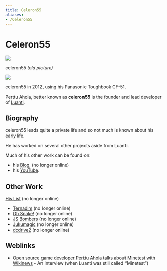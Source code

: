 ```yaml
---
title: Celeron55
aliases:
- /Celeron55
---
```


# Celeron55


[![](/images/celeron55/C55.jpg)](/images/celeron55/C55.jpg)

celeron55 _(old picture)_

[![](/images/celeron55/C55-2.jpg)](/images/celeron55/C55-2.jpg)

celeron55 in 2012, using his Panasonic Toughbook CF-51.

Perttu Ahola, better known as **celeron55** is the founder and lead developer of [Luanti](https://wiki.luanti.org/Luanti "Luanti").

Biography
---------

celeron55 leads quite a private life and so not much is known about his early life.

He has worked on several other projects aside from Luanti.

Much of his other work can be found on:

* his [Blog](http://c55.me/blog/), (no longer online)
* his [YouTube](http://www.youtube.com/celeron55/).

Other Work
----------

[His List](http://c55.me/blog/?page_id=545) (no longer online)

* [Ternadim](http://celeron.55.lt/blog/?attachment_id=555) (no longer online)
* [Oh Snake!](http://c55.me/blog/?p=765) (no longer online)
* [JS Bombers](http://c55.me/blog/?p=498) (no longer online)
* [Jukumagic](http://code.google.com/p/jukumagic/) (no longer online)
* [dcdrive2](http://c55.me/blog/?p=811) (no longer online)

Weblinks
--------

* [Open source game developer Perttu Ahola talks about Minetest with Wikinews](https://en.wikinews.org/wiki/Open_source_game_developer_Perttu_Ahola_talks_about_Minetest_with_Wikinews) - An Interview (when Luanti was still called “Minetest”)